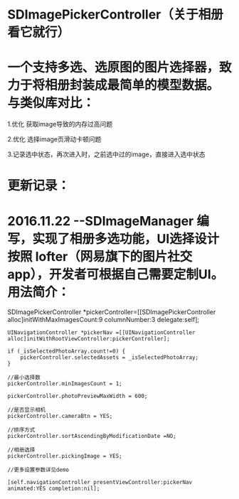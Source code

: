  SDImagePickerController（关于相册看它就行）
====== 
一个支持多选、选原图的图片选择器，致力于将相册封装成最简单的模型数据。
与类似库对比：
=======
1.优化 获取image导致的内存过高问题

2.优化 选择image页滑动卡顿问题

3.记录选中状态，再次进入时，之前选中过的image，直接进入选中状态

###

更新记录：
========
2016.11.22  --SDImageManager 编写，实现了相册多选功能，UI选择设计按照 lofter（网易旗下的图片社交app），开发者可根据自己需要定制UI。
用法简介：
========

SDImagePickerController *pickerController=[[SDImagePickerController alloc]initWithMaxImagesCount:9 columnNumber:3 delegate:self];

    UINavigationController *pickerNav =[[UINavigationController alloc]initWithRootViewController:pickerController];
    
    if (_isSelectedPhotoArray.count!=0) {
        pickerController.selectedAssets = _isSelectedPhotoArray;
    }
    
    //最小选择数
    pickerController.minImagesCount = 1;
    
    pickerController.photoPreviewMaxWidth = 600;
    
    //是否显示相机
    pickerController.cameraBtn = YES;
    
    //排序方式
    pickerController.sortAscendingByModificationDate =NO;
    
    //相册选择
    pickerController.pickingImage = YES;
    
    //更多设置参数详见demo
    
    [self.navigationController presentViewController:pickerNav animated:YES completion:nil];
